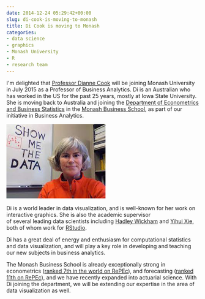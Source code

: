 ```yaml
---
date: 2014-12-24 05:29:42+00:00
slug: di-cook-is-moving-to-monash
title: Di Cook is moving to Monash
categories:
- data science
- graphics
- Monash University
- R
- research team
---
```


I'm delighted that [Professor Dianne Cook](http://dicook.org) will be joining Monash University in July 2015 as a Professor of Business Analytics. Di is an Australian who has worked in the US for the past 25 years, mostly at Iowa State University. She is moving back to Australia and joining the [Department of Econometrics and Business Statistics](http://www.buseco.monash.edu.au/ebs/) in the [Monash Business School](http://monash.edu/business), as part of our initiative in Business Analytics.

![](/img/dicook.jpeg)

Di is a world leader in data visu­al­iza­tion, and is well-​​known for her work on inter­ac­tive graph­ics. She is also the academic supervisor of several leading data scientists including [Hadley Wickham](http://had.co.nz/) and [Yihui Xie](http://yihui.name/), both of whom work for [RStudio](http://www.rstudio.com/about/).

Di has a great deal of energy and enthusiasm for computational statistics and data visualization, and will play a key role in developing and teaching our new subjects in business analytics.

The Monash Business School is already exceptionally strong in econometrics ([ranked 7th in the world on RePEc](https://ideas.repec.org/top/top.ecm.html)), and forecasting ([ranked 11th on RePEc](https://ideas.repec.org/top/top.for.html)), and we have recently expanded into actuarial science. With Di joining the department, we will be extending our expertise in the area of data visualization as well.
